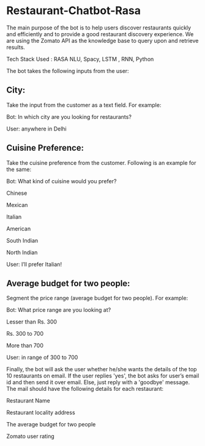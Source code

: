 # Restaurant-Chatbot-Rasa

The main purpose of the bot is to help users discover restaurants quickly and efficiently and to provide a good restaurant discovery experience. 
We are using the Zomato API as the knowledge base to query upon and retrieve results.

Tech Stack Used : RASA NLU, Spacy, LSTM , RNN, Python

The bot takes the following inputs from the user:

## City: 
Take the input from the customer as a text field. For example:

Bot: In which city are you looking for restaurants?

User: anywhere in Delhi

## Cuisine Preference: 
Take the cuisine preference from the customer. Following is an example for the same:

Bot: What kind of cuisine would you prefer?

Chinese

Mexican

Italian

American

South Indian

North Indian

User: I’ll prefer Italian!

## Average budget for two people: 
Segment the price range (average budget for two people). For example:

Bot: What price range are you looking at?

Lesser than Rs. 300

Rs. 300 to 700

More than 700

User: in range of 300 to 700

Finally, the bot will ask the user whether he/she wants the details of the top 10 restaurants on email. If the user replies 'yes', the bot asks for user’s email id and then send it over email. Else, just reply with a 'goodbye' message. The mail should have the following details for each restaurant:

Restaurant Name

Restaurant locality address

The average budget for two people

Zomato user rating

 
